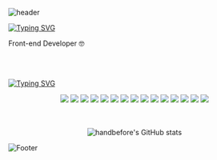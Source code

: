![header](https://capsule-render.vercel.app/api?type=Wave&color=F1E1A6&height=300&section=header&text=GITHUB&fontSize=70&animation=fadeIn&fontColor=f7f5f5&stroke=363636)


[![Typing SVG](https://readme-typing-svg.demolab.com/?lines=Introduction...🙋🏻‍♀️;소개...🙋🏻‍♀️)](https://git.io/typing-svg)
<p>Front-end Developer 🤓</p>
</br>
</br>

[![Typing SVG](https://readme-typing-svg.demolab.com/?lines=Skill...✏️;기술...✏️)](https://git.io/typing-svg)


<div align=center>
<img src="https://img.shields.io/badge/html5-%23E34F26.svg?&style=for-the-badge&logo=html5&logoColor=white" /> <img src="https://img.shields.io/badge/css3-%231572B6.svg?&style=for-the-badge&logo=css3&logoColor=white" /> <img src="https://img.shields.io/badge/javascript-%23F7DF1E.svg?&style=for-the-badge&logo=javascript&logoColor=black" /> 	<img src="https://img.shields.io/badge/typescript-%233178C6.svg?&style=for-the-badge&logo=typescript&logoColor=white" /> <img src="https://img.shields.io/badge/tailwind%20css-%2338B2AC.svg?&style=for-the-badge&logo=tailwind%20css&logoColor=white" /> 	<img src="https://img.shields.io/badge/jquery-%230769AD.svg?&style=for-the-badge&logo=jquery&logoColor=white" />
<img src="https://img.shields.io/badge/react-%2361DAFB.svg?&style=for-the-badge&logo=react&logoColor=black" /> <img src="https://img.shields.io/badge/react%20router-%23CA4245.svg?&style=for-the-badge&logo=react%20router&logoColor=white" /> <img src="https://img.shields.io/badge/next.js-%23000000.svg?&style=for-the-badge&logo=next.js&logoColor=white" />
<img src="https://img.shields.io/badge/github%20actions-%232088FF.svg?&style=for-the-badge&logo=github%20actions&logoColor=white" /> <img src="https://img.shields.io/badge/docker-%232496ED.svg?&style=for-the-badge&logo=docker&logoColor=white" /> 
<img src="https://img.shields.io/badge/figma-%23F24E1E.svg?&style=for-the-badge&logo=figma&logoColor=white" /> <img src="https://img.shields.io/badge/github-%23181717.svg?&style=for-the-badge&logo=github&logoColor=white" /> <img src="https://img.shields.io/badge/notion-%23000000.svg?&style=for-the-badge&logo=notion&logoColor=white" /> <img src="https://img.shields.io/badge/slack-%234A154B.svg?&style=for-the-badge&logo=slack&logoColor=white" />
</div>
</br>
</br>

<div align=center>
  

![handbefore's GitHub stats](https://github-readme-stats.vercel.app/api?username=handbefore&show_icons=true&theme=graywhite)
</div>

![Footer](https://capsule-render.vercel.app/api?type=waving&color=F1E1A6&height=200&section=footer)
